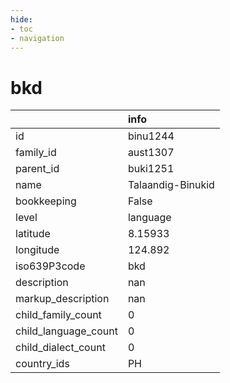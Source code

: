 ```yaml
---
hide:
- toc
- navigation
---
```

# bkd
|                      | info              |
|:---------------------|:------------------|
| id                   | binu1244          |
| family_id            | aust1307          |
| parent_id            | buki1251          |
| name                 | Talaandig-Binukid |
| bookkeeping          | False             |
| level                | language          |
| latitude             | 8.15933           |
| longitude            | 124.892           |
| iso639P3code         | bkd               |
| description          | nan               |
| markup_description   | nan               |
| child_family_count   | 0                 |
| child_language_count | 0                 |
| child_dialect_count  | 0                 |
| country_ids          | PH                |